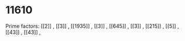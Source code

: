 # 11610

Prime factors: [[2]] , [[3]] , [[1935]] , [[3]] , [[645]] , [[3]] , [[215]] , [[5]] , [[43]] , [[43]] , 